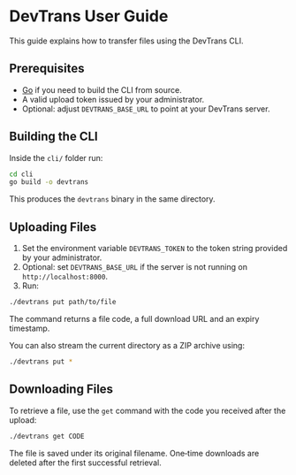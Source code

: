 # DevTrans User Guide

This guide explains how to transfer files using the DevTrans CLI.

## Prerequisites

- [Go](https://go.dev/) if you need to build the CLI from source.
- A valid upload token issued by your administrator.
- Optional: adjust `DEVTRANS_BASE_URL` to point at your DevTrans server.

## Building the CLI

Inside the `cli/` folder run:

```bash
cd cli
go build -o devtrans
```

This produces the `devtrans` binary in the same directory.

## Uploading Files

1. Set the environment variable `DEVTRANS_TOKEN` to the token string provided by your administrator.
2. Optional: set `DEVTRANS_BASE_URL` if the server is not running on `http://localhost:8000`.
3. Run:

```bash
./devtrans put path/to/file
```

The command returns a file code, a full download URL and an expiry timestamp.

You can also stream the current directory as a ZIP archive using:

```bash
./devtrans put *
```

## Downloading Files

To retrieve a file, use the `get` command with the code you received after the upload:

```bash
./devtrans get CODE
```

The file is saved under its original filename. One‑time downloads are deleted after the first successful retrieval.

